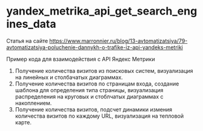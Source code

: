 # yandex_metrika_api_get_search_engines_data
Статья на сайте https://www.marronnier.ru/blog/13-avtomatizatsiya/79-avtomatizatsiya-poluchenie-dannykh-o-trafike-iz-api-yandeks-metriki

Пример кода для взаимодействия с API Яндекс Метрики

1) Получение количества визитов из поисковых систем, визуализация на линейных и столбачатых диаграммах.
2) Получение количества визитов по страницам входа, создание шаблона для определения типа страницы, визуализация распределения на круговых и стоблчатых диаграммах с накоплением.
3) Получение количества визитов, подсчет динамики измения количества визитов по каждому URL, визуализация на тепловой карте.
